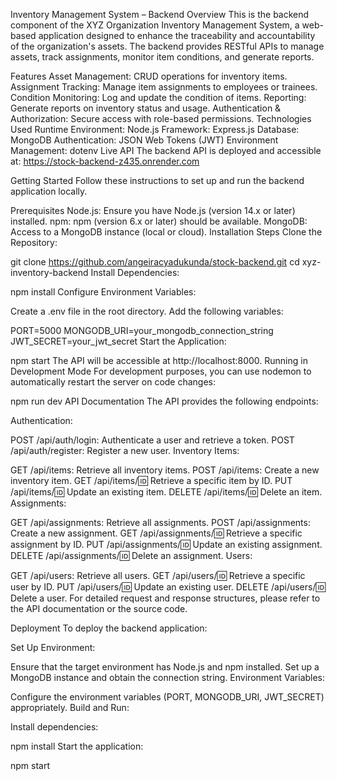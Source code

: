 Inventory Management System – Backend
Overview
This is the backend component of the XYZ Organization Inventory Management System, a web-based application designed to enhance the traceability and accountability of the organization's assets. The backend provides RESTful APIs to manage assets, track assignments, monitor item conditions, and generate reports.

Features
Asset Management: CRUD operations for inventory items.
Assignment Tracking: Manage item assignments to employees or trainees.
Condition Monitoring: Log and update the condition of items.
Reporting: Generate reports on inventory status and usage.
Authentication & Authorization: Secure access with role-based permissions.
Technologies Used
Runtime Environment: Node.js
Framework: Express.js
Database: MongoDB
Authentication: JSON Web Tokens (JWT)
Environment Management: dotenv
Live API
The backend API is deployed and accessible at: https://stock-backend-z435.onrender.com

Getting Started
Follow these instructions to set up and run the backend application locally.

Prerequisites
Node.js: Ensure you have Node.js (version 14.x or later) installed.
npm: npm (version 6.x or later) should be available.
MongoDB: Access to a MongoDB instance (local or cloud).
Installation Steps
Clone the Repository:


git clone https://github.com/angeiracyadukunda/stock-backend.git
cd xyz-inventory-backend
Install Dependencies:


npm install
Configure Environment Variables:

Create a .env file in the root directory.
Add the following variables:

PORT=5000
MONGODB_URI=your_mongodb_connection_string
JWT_SECRET=your_jwt_secret
Start the Application:


npm start
The API will be accessible at http://localhost:8000.
Running in Development Mode
For development purposes, you can use nodemon to automatically restart the server on code changes:


npm run dev
API Documentation
The API provides the following endpoints:

Authentication:

POST /api/auth/login: Authenticate a user and retrieve a token.
POST /api/auth/register: Register a new user.
Inventory Items:

GET /api/items: Retrieve all inventory items.
POST /api/items: Create a new inventory item.
GET /api/items/:id: Retrieve a specific item by ID.
PUT /api/items/:id: Update an existing item.
DELETE /api/items/:id: Delete an item.
Assignments:

GET /api/assignments: Retrieve all assignments.
POST /api/assignments: Create a new assignment.
GET /api/assignments/:id: Retrieve a specific assignment by ID.
PUT /api/assignments/:id: Update an existing assignment.
DELETE /api/assignments/:id: Delete an assignment.
Users:

GET /api/users: Retrieve all users.
GET /api/users/:id: Retrieve a specific user by ID.
PUT /api/users/:id: Update an existing user.
DELETE /api/users/:id: Delete a user.
For detailed request and response structures, please refer to the API documentation or the source code.

Deployment
To deploy the backend application:

Set Up Environment:

Ensure that the target environment has Node.js and npm installed.
Set up a MongoDB instance and obtain the connection string.
Environment Variables:

Configure the environment variables (PORT, MONGODB_URI, JWT_SECRET) appropriately.
Build and Run:

Install dependencies:

npm install
Start the application:

npm start